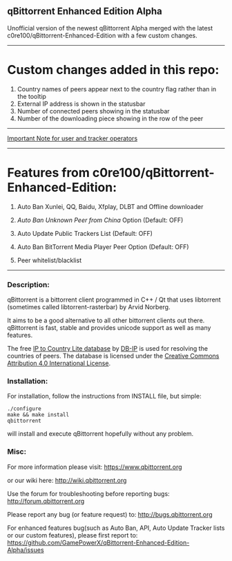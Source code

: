qBittorrent Enhanced Edition Alpha
------------------------------------------
Unofficial version of the newest qBittorrent Alpha merged with the latest c0re100/qBittorrent-Enhanced-Edition with a few custom changes.
********************************
# Custom changes added in this repo:
1. Country names of peers appear next to the country flag rather than in the tooltip
2. External IP address is shown in the statusbar
3. Number of connected peers showing in the statusbar
4. Number of the downloading piece showing in the row of the peer
------------------------------------------
[Important Note for user and tracker operators](NOTE.md)
********************************
# Features from c0re100/qBittorrent-Enhanced-Edition:
1. Auto Ban Xunlei, QQ, Baidu, Xfplay, DLBT and Offline downloader

2. _Auto Ban Unknown Peer from China_ Option (Default: OFF)

3. Auto Update Public Trackers List (Default: OFF)

4. Auto Ban BitTorrent Media Player Peer Option (Default: OFF)

5. Peer whitelist/blacklist
********************************
### Description:
qBittorrent is a bittorrent client programmed in C++ / Qt that uses
libtorrent (sometimes called libtorrent-rasterbar) by Arvid Norberg.

It aims to be a good alternative to all other bittorrent clients
out there. qBittorrent is fast, stable and provides unicode
support as well as many features.

The free [IP to Country Lite database](https://db-ip.com/db/download/ip-to-country-lite) by [DB-IP](https://db-ip.com/) is used for resolving the countries of peers. The database is licensed under the [Creative Commons Attribution 4.0 International License](https://creativecommons.org/licenses/by/4.0/).

### Installation:
For installation, follow the instructions from INSTALL file, but simple:

```
./configure
make && make install
qbittorrent
```

will install and execute qBittorrent hopefully without any problem.

### Misc:
For more information please visit:
https://www.qbittorrent.org

or our wiki here:
http://wiki.qbittorrent.org

Use the forum for troubleshooting before reporting bugs:
http://forum.qbittorrent.org

Please report any bug (or feature request) to:
http://bugs.qbittorrent.org

For enhanced features bug(such as Auto Ban, API, Auto Update Tracker lists or our custom features), please first report to:
https://github.com/GamePowerX/qBittorrent-Enhanced-Edition-Alpha/issues

